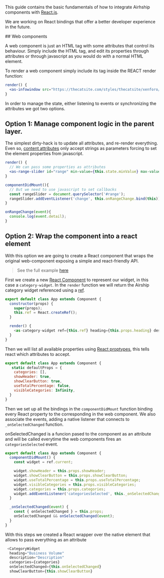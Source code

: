 This guide contains the basic fundamentals of how to integrate Airhship components with [React.js](https://reactjs.org/).

We are working on React bindings that offer a better developer experience in the future.

## Web components

A web component is just an HTML tag with some attributes that control its behaviour. Simply include the HTML tag, and edit its properties through attributes or through javascript as you would do with a normal HTML element.

To render a web component simply include its tag inside the REACT render function:


```jsx
render() {
  <as-infowindow src="https://thecatsite.com/styles/thecatsite/xenforo/sources/notice3.png"></as-infowindow>
}
```

In order to manage the state, either listening to events or synchronizing the attributes we got two options.

## Option 1: Manage component logic in the parent layer.

The simplest dirty-hack is to update all attributes, and re-render everything. Even so,  [content attributes](https://developer.mozilla.org/en-US/docs/Web/HTML/Attributes#Content_versus_IDL_attributes) only accept strings as parameters forcing to set the element properties from javascript.

```jsx
render() {
  // We can pass some properties as attributes
  <as-range-slider id="range" min-value={this.state.minValue} max-value={this.state.maxValue}></as-range-slider>
}

componentDidMount(){
  // But we need to use javascript to set callbacks
  const rangeSlider = document.querySelector('#range');
  rangeSlider.addEventListener('change', this.onRangeChange.bind(this));
}

onRangeChange(event){
  console.log(event.detail);
}
```


## Option 2: Wrap the component into a react element

With this option we are going to create a React component that wraps the original web-component exposing a simple and react-friendly API.


> See the full example [here](https://github.com/CartoDB/airship-demos/tree/master/react/widget)


First we create a new [React Component]() to represent our widget, in this case a `category-widget`. In the `render` function we will return
the Airship category widget referenced using a [ref](https://reactjs.org/docs/refs-and-the-dom.html).


```js
export default class App extends Component {
  constructor(props) {
    super(props);
    this.ref = React.createRef();
  }

  render() {
    <as-category-widget ref={this.ref} heading={this.props.heading} description={this.props.description}/>
  }
}
```

Then we will list all available properties using [React proptypes](https://reactjs.org/docs/typechecking-with-proptypes.html), this tells react
which attributes to accept.

```js
export default class App extends Component {
   static defaultProps = {
    categories: [],
    showHeader: true,
    showClearButton: true,
    useTotalPercentage: false,
    visibleCategories: Infinity,
  }
}
```

Then we set up all the bindings in the `componentDidMount` function binding every React property to the corresponding in the web component. We also associate the events, adding a native listener that connects to `_onSelectedChanged` function.

onSelectedChanged is a funcion pased to the component as an attribute and will be called everytime the web components fires an `categoriesSelected` event.

```js
export default class App extends Component {
  componentDidMount() {
    const widget = ref.current;

    widget.showHeader = this.props.showHeader;
    widget.showClearButton = this.props.showClearButton;
    widget.useTotalPercentage = this.props.useTotalPercentage;
    widget.visibleCategories = this.props.visibleCategories;
    widget.categories = this.props.categories;
    widget.addEventListener('categoriesSelected', this._onSelectedChanged.bind(this));
  }

  _onSelectedChanged(event) {
    const { onSelectedChanged } = this.props;
    onSelectedChanged && onSelectedChanged(event);
  }
}
```

With this steps we created a React wrapper over the native element that allows to pass everything as an attribute

```js
 <CategoryWidget
  heading="Business Volume"
  description="Description"
  categories={categories}
  onSelectedChanged={this.onSelectedChanged}
  showClearButton={this.showClearButton}
```